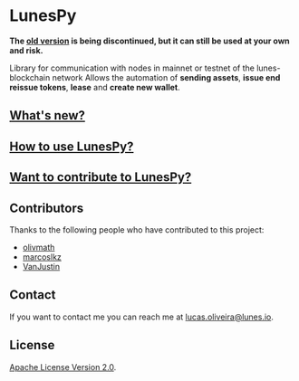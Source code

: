 # LunesPy

**The [old version](https://github.com/Lunes-platform/LunesPy/tree/old) is being discontinued, but it can still be used at your own and risk.**

Library for communication with nodes in mainnet or testnet of the lunes-blockchain network
Allows the automation of **sending assets**, **issue end reissue tokens**, **lease** and **create new wallet**.


## [What's new?](https://github.com/lunes-platform/lunespy/blob/main/CHANGELOG.md)


## [How to use LunesPy?](https://github.com/lunes-platform/lunespy/blob/main/docs/TUTORIAL.md)

## [Want to contribute to LunesPy?](https://github.com/lunes-platform/lunespy/blob/main/CONTRIBUTING.md)

## Contributors

Thanks to the following people who have contributed to this project:

* [olivmath](https://github.com/olivmath)
* [marcoslkz](https://github.com/marcoslkz)
* [VanJustin](https://github.com/VanJustin)

## Contact

If you want to contact me you can reach me at <lucas.oliveira@lunes.io>.

## License

[Apache License Version 2.0](https://github.com/lunes-platform/lunespy/blob/main/LICENSE).

